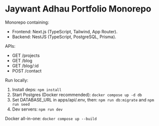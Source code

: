 # Jaywant Adhau Portfolio Monorepo

Monorepo containing:
- Frontend: Next.js (TypeScript, Tailwind, App Router).
- Backend: NestJS (TypeScript, PostgreSQL, Prisma).

APIs:
- GET /projects
- GET /blog
- GET /blog/:id
- POST /contact

Run locally:
1. Install deps: `npm install`
2. Start Postgres (Docker recommended): `docker compose up -d db`
3. Set DATABASE_URL in apps/api/.env, then: `npm run db:migrate` and `npm run seed`
4. Dev servers: `npm run dev`

Docker all-in-one: `docker compose up --build`

